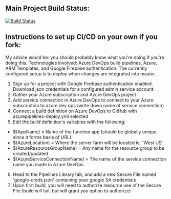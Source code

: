 
## Main Project Build Status:

[![Build Status](https://dev.azure.com/pworthey007/Periodically%20Peckish%20Artisans/_apis/build/status/Periodically-Peckish-Artisans.project-browser-backend?branchName=master)](https://dev.azure.com/pworthey007/Periodically%20Peckish%20Artisans/_build/latest?definitionId=2&branchName=master)

## Instructions to set up CI/CD on your own if you fork:

My advice would be: you should probably know what you're doing if you're doing this. Technologies involved: Azure DevOps build pipelines, Azure, ARM Templates, and Google Firebase authentication. The currently configured setup is to deploy when changes are integrated into master.

1. Sign up for a project with Google Firebase authentication enabled. Download json credentials for a configured admin service account.
2. Gather your Azure subscription and Azure DevOps project
3. Add service connection in Azure DevOps to connect to your Azure subscription to azure dev ops (write down name of service connection)
4. Connect a build definition on Azure DevOps to GitHub with azurepipelines-deploy.yml selected
5. Edit the build definition's variables with the following:
* $(AppName) = Name of the function app (should be globally unique since it forms basis of URL)
* $(AzureLocation) = Where the server farm will be located ie. 'West US'
* $(AzureResourceGroupName) = Any name for the resource group to be created/updated
* $(AzureServiceConnectoinName) = The name of the service connection name you made in Azure DevOps
6. Head to the Pipelines Library tab, and add a new Secure File named 'google-creds.json' containing your google SA credentials
7. Upon first build, you will need to authorize resource use of the Secure File (build will fail, but will grant you option to authorize)